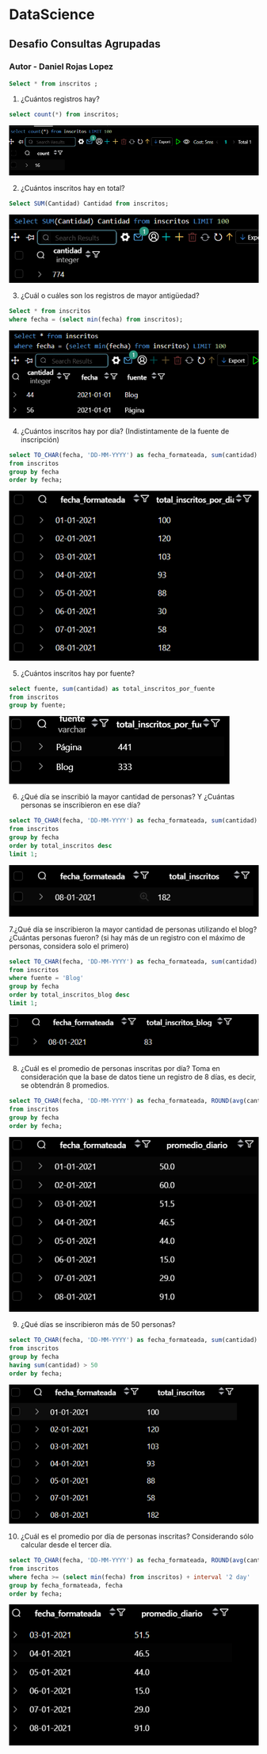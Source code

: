 # DataScience

## Desafio Consultas Agrupadas
### Autor - Daniel Rojas Lopez

```sql
Select * from inscritos ;
```

1. ¿Cuántos registros hay?
```sql
select count(*) from inscritos;
```

![alt text](image/image-1.png)

2. ¿Cuántos inscritos hay en total?
```sql
Select SUM(Cantidad) Cantidad from inscritos;
```

![alt text](image/image-2.png)




3. ¿Cuál o cuáles son los registros de mayor antigüedad?  
```sql
Select * from inscritos
where fecha = (select min(fecha) from inscritos);
```
![alt text](image/image-3.png)



4. ¿Cuántos inscritos hay por día? (Indistintamente de la fuente de inscripción)

```sql
select TO_CHAR(fecha, 'DD-MM-YYYY') as fecha_formateada, sum(cantidad) as total_inscritos_por_dia
from inscritos
group by fecha
order by fecha;
```
![alt text](image/image-4.png)


5. ¿Cuántos inscritos hay por fuente?
```sql
select fuente, sum(cantidad) as total_inscritos_por_fuente
from inscritos
group by fuente;
```

![alt text](image/image-5.png)


6. ¿Qué día se inscribió la mayor cantidad de personas? Y ¿Cuántas personas se
inscribieron en ese día?
```sql
select TO_CHAR(fecha, 'DD-MM-YYYY') as fecha_formateada, sum(cantidad) as total_inscritos
from inscritos
group by fecha
order by total_inscritos desc
limit 1;
```

![alt text](image/image-6.png)

7.¿Qué día se inscribieron la mayor cantidad de personas utilizando el blog? ¿Cuántas
personas fueron? (si hay más de un registro con el máximo de personas, considera
solo el primero)

```sql
select TO_CHAR(fecha, 'DD-MM-YYYY') as fecha_formateada, sum(cantidad) as total_inscritos_blog
from inscritos
where fuente = 'Blog'
group by fecha
order by total_inscritos_blog desc
limit 1;
```
![alt text](image/image-7.png)

8. ¿Cuál es el promedio de personas inscritas por día? Toma en consideración que la
base de datos tiene un registro de 8 días, es decir, se obtendrán 8 promedios.
```sql
select TO_CHAR(fecha, 'DD-MM-YYYY') as fecha_formateada, ROUND(avg(cantidad), 1) as promedio_diario
from inscritos
group by fecha
order by fecha;
```
![alt text](image/image-8.png)

9. ¿Qué días se inscribieron más de 50 personas?
```sql
select TO_CHAR(fecha, 'DD-MM-YYYY') as fecha_formateada, sum(cantidad) as total_inscritos
from inscritos
group by fecha
having sum(cantidad) > 50
order by fecha;
```
![alt text](image/image-9.png)


10. ¿Cuál es el promedio por día de personas inscritas?
Considerando sólo calcular desde el tercer día.
```sql
select TO_CHAR(fecha, 'DD-MM-YYYY') as fecha_formateada, ROUND(avg(cantidad), 1) as promedio_diario
from inscritos
where fecha >= (select min(fecha) from inscritos) + interval '2 day'
group by fecha_formateada, fecha
order by fecha;
```
![alt text](image/image-10.png)






